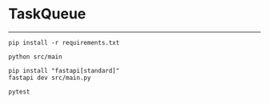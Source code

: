 # TaskQueue
---
```
pip install -r requirements.txt
```

```
python src/main 
```

```
pip install "fastapi[standard]"
fastapi dev src/main.py
```

```
pytest
```
